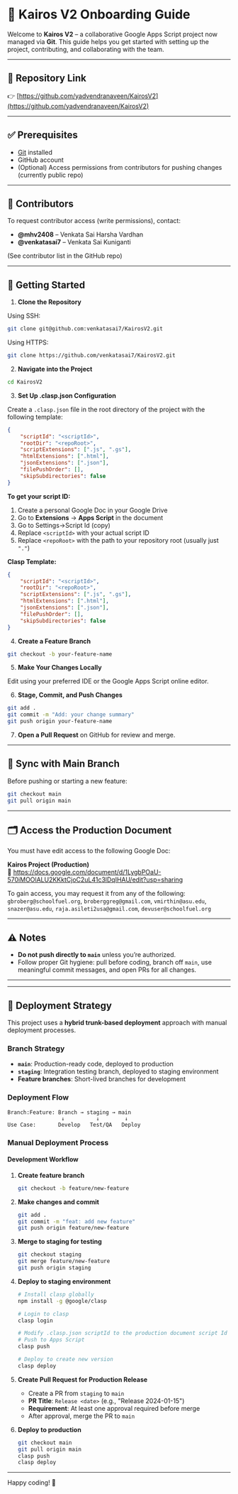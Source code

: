 
# 🚀 Kairos V2 Onboarding Guide

Welcome to **Kairos V2** – a collaborative Google Apps Script project now managed via **Git**. This guide helps you get started with setting up the project, contributing, and collaborating with the team.

---

## 📂 Repository Link

👉 [https://github.com/yadvendranaveen/KairosV2](https://github.com/yadvendranaveen/KairosV2)

---

## ✅ Prerequisites

- [Git](https://git-scm.com/downloads) installed
- GitHub account
- (Optional) Access permissions from contributors for pushing changes (currently public repo)

---

## 👥 Contributors

To request contributor access (write permissions), contact:

- **@mhv2408** – Venkata Sai Harsha Vardhan  
- **@venkatasai7** – Venkata Sai Kuniganti

(See contributor list in the GitHub repo)

---

## 🧭 Getting Started

1. **Clone the Repository**

Using SSH:
```bash
git clone git@github.com:venkatasai7/KairosV2.git
```

Using HTTPS:
```bash
git clone https://github.com/venkatasai7/KairosV2.git
```

2. **Navigate into the Project**
```bash
cd KairosV2
```

3. **Set Up .clasp.json Configuration**

Create a `.clasp.json` file in the root directory of the project with the following template:

```json
{
    "scriptId": "<scriptId>",
    "rootDir": "<repoRoot>",
    "scriptExtensions": [".js", ".gs"],
    "htmlExtensions": [".html"],
    "jsonExtensions": [".json"],
    "filePushOrder": [],
    "skipSubdirectories": false
}
```

**To get your script ID:**
1. Create a personal Google Doc in your Google Drive
2. Go to **Extensions** → **Apps Script** in the document
3. Go to Settings->Script Id (copy)
4. Replace `<scriptId>` with your actual script ID
5. Replace `<repoRoot>` with the path to your repository root (usually just `"."`)

**Clasp Template:**
```json
{
    "scriptId": "<scriptId>",
    "rootDir": "<repoRoot>",
    "scriptExtensions": [".js", ".gs"],
    "htmlExtensions": [".html"],
    "jsonExtensions": [".json"],
    "filePushOrder": [],
    "skipSubdirectories": false
}
```

4. **Create a Feature Branch**
```bash
git checkout -b your-feature-name
```

5. **Make Your Changes Locally**

Edit using your preferred IDE or the Google Apps Script online editor.

6. **Stage, Commit, and Push Changes**
```bash
git add .
git commit -m "Add: your change summary"
git push origin your-feature-name
```

7. **Open a Pull Request** on GitHub for review and merge.

---

## 🔄 Sync with Main Branch

Before pushing or starting a new feature:
```bash
git checkout main
git pull origin main
```

---

## 🗂️ Access the Production Document

You must have edit access to the following Google Doc:

**Kairos Project (Production)**  
🔗 https://docs.google.com/document/d/1LygbPOaU-570iMOOlALU2KKktCjoC2uL41c3lDqIHAU/edit?usp=sharing

To gain access, you may request it from any of the following:  
`gbroberg@schoolfuel.org`, `broberggreg@gmail.com`, `vmirthin@asu.edu`, `snazer@asu.edu`, `raja.asileti2usa@gmail.com`, `devuser@schoolfuel.org`

---

## ⚠️ Notes

- **Do not push directly to `main`** unless you’re authorized.
- Follow proper Git hygiene: pull before coding, branch off `main`, use meaningful commit messages, and open PRs for all changes.

---

---

## 🚀 Deployment Strategy

This project uses a **hybrid trunk-based deployment** approach with manual deployment processes.

### **Branch Strategy**
- **`main`**: Production-ready code, deployed to production
- **`staging`**: Integration testing branch, deployed to staging environment
- **Feature branches**: Short-lived branches for development

### **Deployment Flow**
```
Branch:Feature: Branch → staging → main 
                 ↓          ↓        ↓     
Use Case:       Develop   Test/QA   Deploy  
```

### **Manual Deployment Process**

#### **Development Workflow**
1. **Create feature branch**
   ```bash
   git checkout -b feature/new-feature
   ```

2. **Make changes and commit**
   ```bash
   git add .
   git commit -m "feat: add new feature"
   git push origin feature/new-feature
   ```

3. **Merge to staging for testing**
   ```bash
   git checkout staging
   git merge feature/new-feature
   git push origin staging
   ```

4. **Deploy to staging environment**
   ```bash
   # Install clasp globally
   npm install -g @google/clasp
   
   # Login to clasp
   clasp login
   
   # Modify .clasp.json scriptId to the production document script Id
   # Push to Apps Script
   clasp push
   
   # Deploy to create new version
   clasp deploy
   ```

5. **Create Pull Request for Production Release**
   - Create a PR from `staging` to `main`
   - **PR Title**: `Release <date>` (e.g., "Release 2024-01-15")
   - **Requirement**: At least one approval required before merge
   - After approval, merge the PR to `main`

6. **Deploy to production**
   ```bash
   git checkout main
   git pull origin main
   clasp push
   clasp deploy
   ```
---

Happy coding! 🎉
